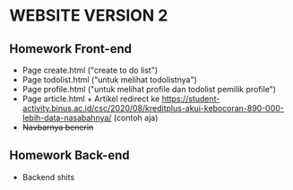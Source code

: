 # WEBSITE VERSION 2


## Homework Front-end
- Page create.html ("create to do list")
- Page todolist.html ("untuk melihat todolistnya")
- Page profile.html ("untuk melihat profile dan todolist pemilik profile")
- Page article.html + Artikel redirect ke https://student-activity.binus.ac.id/csc/2020/08/kreditplus-akui-kebocoran-890-000-lebih-data-nasabahnya/ (contoh aja)
- ~~Navbarnya benerin~~

## Homework Back-end
- Backend shits
